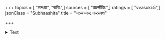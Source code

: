 +++
topics = [ "सन्ध्या", "रात्रिः",]
sources = [ "वाल्मीकिः",]
ratings = [ "vvasuki:5",]
jsonClass = "Subhaashita"
title = "चञ्चच्चन्द्र करस्पर्श"

+++

<details><summary>Text</summary>

चंचच्चन्द्र करस्पर्श हर्षोन्मीलिततारका. अहो रागवती सन्ध्या जहाति स्वयमम्बरम्
</details>
